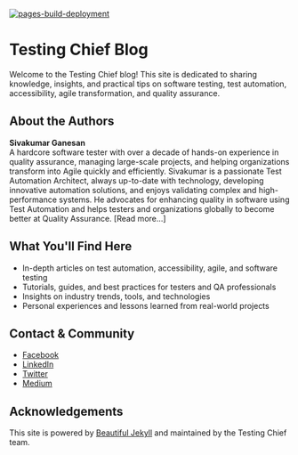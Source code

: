 [![pages-build-deployment](https://github.com/skthetester/skthetester.github.io/actions/workflows/pages/pages-build-deployment/badge.svg)](https://github.com/skthetester/skthetester.github.io/actions/workflows/pages/pages-build-deployment)

# Testing Chief Blog

Welcome to the Testing Chief blog! This site is dedicated to sharing knowledge, insights, and practical tips on software testing, test automation, accessibility, agile transformation, and quality assurance.

## About the Authors

**Sivakumar Ganesan**  
A hardcore software tester with over a decade of hands-on experience in quality assurance, managing large-scale projects, and helping organizations transform into Agile quickly and efficiently. Sivakumar is a passionate Test Automation Architect, always up-to-date with technology, developing innovative automation solutions, and enjoys validating complex and high-performance systems. He advocates for enhancing quality in software using Test Automation and helps testers and organizations globally to become better at Quality Assurance. [Read more...]

## What You'll Find Here

- In-depth articles on test automation, accessibility, agile, and software testing
- Tutorials, guides, and best practices for testers and QA professionals
- Insights on industry trends, tools, and technologies
- Personal experiences and lessons learned from real-world projects

## Contact & Community

- [Facebook](https://www.facebook.com/testingchief)
- [LinkedIn](https://www.linkedin.com/company/testingchief/)
- [Twitter](https://twitter.com/testingchief)
- [Medium](https://testingchief.medium.com/)

## Acknowledgements

This site is powered by [Beautiful Jekyll](https://beautifuljekyll.com/) and maintained by the Testing Chief team.
